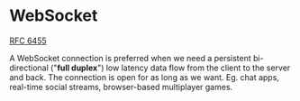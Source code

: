 # WebSocket

[RFC 6455](https://datatracker.ietf.org/doc/html/rfc6455)

A WebSocket connection is preferred when we need a persistent bi-directional ("**full duplex**") low latency data flow from the client to the server and back. The connection is open for as long as we want. Eg. chat apps, real-time social streams, browser-based multiplayer games.
